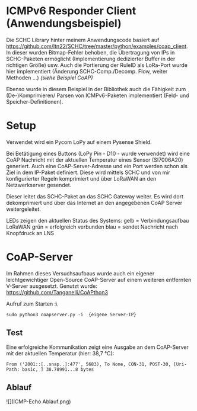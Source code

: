 ICMPv6 Responder Client (Anwendungsbeispiel)
===================

Die SCHC Library hinter meinem Anwendungscode basiert auf https://github.com/ltn22/SCHC/tree/master/python/examples/coap_client.
In dieser wurden Bitmap-Fehler behoben, die Übertragung von IPs in SCHC-Paketen ermöglicht (Implementierung dedizierter Buffer in der richtigen Größe) usw.
Auch die Portierung der RuleID als LoRa-Port wurde hier implementiert (Änderung SCHC-Comp./Decomp. Flow, weiter Methoden ...)
*(siehe Beispiel CoAP)*

Ebenso wurde in diesem Beispiel in der Bibliothek auch die Fähigkeit zum (De-)Komprimieren/ Parsen von ICMPv6-Paketen implementiert (Feld- und Speicher-Definitionen).



# Setup
Verwendet wird ein Pycom LoPy auf einem Pysense Shield.

Bei Betätigung eines Buttons (LoPy Pin - D10 - wurde verwendet) wird eine CoAP Nachricht mit der aktuellen Temperatur eines Sensor (SI7006A20) generiert. Auch eine CoAP-Server-Adresse und ein Port werden schon als Ziel in dem IP-Paket definiert.
Diese wird mittels SCHC und von mir konfigurierter Regeln komprimiert und über LoRaWAN an den Netzwerkserver gesendet.

Dieser leitet das SCHC-Paket an das SCHC Gateway weiter. Es wird dort dekomprimiert und über das Internet an den angegebenen CoAP Server weitergeleitet.

LEDs zeigen den aktuellen Status des Systems:
gelb = Verbindungsaufbau LoRaWAN
grün = erfolgreich verbunden
blau = sendet Nachricht nach Knopfdruck an LNS


# CoAP-Server
Im Rahmen dieses Versuchsaufbaus wurde auch ein eigener leichtgewichtiger Open-Source CoAP-Server auf einem weiteren entfernten V-Server ausgesetzt.
Genutzt wurde: https://github.com/Tanganelli/CoAPthon3

Aufruf zum Starten :\

```
sudo python3 coapserver.py -i  {eigene Server-IP}
```

## Test
Eine erfolgreiche Kommunikation zeigt eine Ausgabe an dem CoAP-Server mit der aktuellen Temperatur (hier: 38,7 °C):
```
From ('2001::[..snap..]:477', 5683), To None, CON-31, POST-30, [Uri-Path: basic, ] 38.78991...8 bytes
```

## Ablauf

![](ICMP-Echo Ablauf.png)